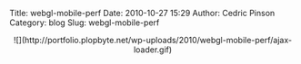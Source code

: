 Title: webgl-mobile-perf
Date: 2010-10-27 15:29
Author: Cedric Pinson
Category: blog
Slug: webgl-mobile-perf

<p>
<script type="text/javascript"><br />
function addJavaScript( js, onload )<br />
{<br />
var head, ref; head = document.getElementsByTagName('head')[0];<br />
if (!head) { return; }<br />
script = document.createElement('script');<br />
script.type = 'text/javascript';<br />
script.src = js;<br />
script.addEventListener( "load", onload, false );<br />
head.appendChild(script);<br />
}<br />
function start() { jQuery("#loading").hide(); jQuery("#3DView").show(); webGLStart(); }<br />
addJavaScript("http://portfolio.plopbyte.net/wp-uploads/2010/webgl-mobile-perf/test_perf_512.js", start);<br />
</script>
</p>
<p>
<center>
![](http://portfolio.plopbyte.net/wp-uploads/2010/webgl-mobile-perf/ajax-loader.gif)
</center>
  
<canvas id="3DView" style="border: none; display:hide" width="800" height="600">
</canvas>
</p>
<div id="fps">

</div>
